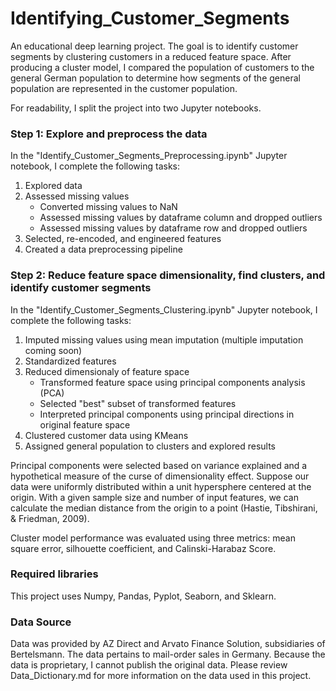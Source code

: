 # Identifying_Customer_Segments
An educational deep learning project. The goal is to identify customer segments by clustering customers in a reduced feature space. After producing a cluster model, I compared the population of customers to the general German population to determine how segments of the general population are represented in the customer population.

For readability, I split the project into two Jupyter notebooks.

### Step 1: Explore and preprocess the data

In the "Identify_Customer_Segments_Preprocessing.ipynb" Jupyter notebook, I complete the following tasks:
1. Explored data
2. Assessed missing values
    * Converted missing values to NaN
    * Assessed missing values by dataframe column and dropped outliers
    * Assessed missing values by dataframe row and dropped outliers
3. Selected, re-encoded, and engineered features
4. Created a data preprocessing pipeline

### Step 2: Reduce feature space dimensionality, find clusters, and identify customer segments

In the "Identify_Customer_Segments_Clustering.ipynb" Jupyter notebook, I complete the following tasks:
1. Imputed missing values using mean imputation (multiple imputation coming soon)
2. Standardized features
3. Reduced dimensionaly of feature space
    * Transformed feature space using principal components analysis (PCA)
    * Selected "best" subset of transformed features
    * Interpreted principal components using principal directions in original feature space
4. Clustered customer data using KMeans
5. Assigned general population to clusters and explored results

Principal components were selected based on variance explained and a hypothetical measure of the curse of dimensionality effect. Suppose our data were uniformly distributed within a unit hypersphere centered at the origin. With a given sample size and number of input features, we can calculate the median distance from the origin to a point (Hastie, Tibshirani, & Friedman, 2009).

Cluster model performance was evaluated using three metrics: mean square error, silhouette coefficient, and Calinski-Harabaz Score.
                  
### Required libraries                       
This project uses Numpy, Pandas, Pyplot, Seaborn, and Sklearn.

### Data Source
Data was provided by AZ Direct and Arvato Finance Solution, subsidiaries of Bertelsmann. The data pertains to mail-order sales in Germany. Because the data is proprietary, I cannot publish the original data. Please review Data_Dictionary.md for more information on the data used in this project.
